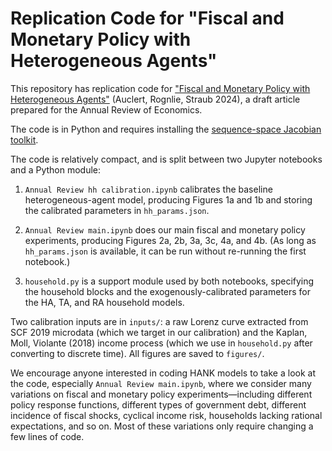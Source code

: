 # Replication Code for "Fiscal and Monetary Policy with Heterogeneous Agents"
This repository has replication code for ["Fiscal and Monetary Policy with Heterogeneous Agents"](https://web.stanford.edu/~aauclert/annual_review.pdf) (Auclert, Rognlie, Straub 2024), a draft article prepared for the Annual Review of Economics. 

The code is in Python and requires installing the [sequence-space Jacobian toolkit](https://github.com/shade-econ/sequence-jacobian).

The code is relatively compact, and is split between two Jupyter notebooks and a Python module:

1. `Annual Review hh calibration.ipynb` calibrates the baseline heterogeneous-agent model, producing Figures 1a and 1b and storing the calibrated parameters in `hh_params.json`.

2. `Annual Review main.ipynb` does our main fiscal and monetary policy experiments, producing Figures 2a, 2b, 3a, 3c, 4a, and 4b. (As long as `hh_params.json` is available, it can be run without re-running the first notebook.)

3. `household.py` is a support module used by both notebooks, specifying the household blocks and the exogenously-calibrated parameters for the HA, TA, and RA household models.

Two calibration inputs are in `inputs/`: a raw Lorenz curve extracted from SCF 2019 microdata (which we target in our calibration) and the Kaplan, Moll, Violante (2018) income process (which we use in `household.py` after converting to discrete time). All figures are saved to `figures/`.

We encourage anyone interested in coding HANK models to take a look at the code, especially `Annual Review main.ipynb`, where we consider many variations on fiscal and monetary policy experiments—including different policy response functions, different types of government debt, different incidence of fiscal shocks, cyclical income risk, households lacking rational expectations, and so on. Most of these variations only require changing a few lines of code.
